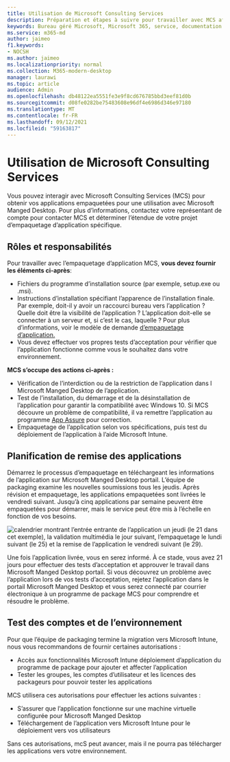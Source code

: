```yaml
---
title: Utilisation de Microsoft Consulting Services
description: Préparation et étapes à suivre pour travailler avec MCS afin de mettre en package vos applications
keywords: Bureau géré Microsoft, Microsoft 365, service, documentation
ms.service: m365-md
author: jaimeo
f1.keywords:
- NOCSH
ms.author: jaimeo
ms.localizationpriority: normal
ms.collection: M365-modern-desktop
manager: laurawi
ms.topic: article
audience: Admin
ms.openlocfilehash: db48122ea5551fe3e9f8cd676785bbd3eef81d0b
ms.sourcegitcommit: d08fe0282be75483608e96df4e6986d346e97180
ms.translationtype: MT
ms.contentlocale: fr-FR
ms.lasthandoff: 09/12/2021
ms.locfileid: "59163817"
---
```

# <a name="working-with-microsoft-consulting-services"></a>Utilisation de Microsoft Consulting Services

Vous pouvez interagir avec Microsoft Consulting Services (MCS) pour obtenir vos applications empaquetées pour une utilisation avec Microsoft Manged Desktop. Pour plus d’informations, contactez votre représentant de compte pour contacter MCS et déterminer l’étendue de votre projet d’empaquetage d’application spécifique.

## <a name="roles-and-responsibilities"></a>Rôles et responsabilités

Pour travailler avec l’empaquetage d’application MCS, **vous devez fournir les éléments ci-après**:

- Fichiers du programme d’installation source (par exemple, setup.exe ou .msi).
- Instructions d’installation spécifiant l’apparence de l’installation finale. Par exemple, doit-il y avoir un raccourci bureau vers l’application ? Quelle doit être la visibilité de l’application ? L’application doit-elle se connecter à un serveur et, si c’est le cas, laquelle ? Pour plus d’informations, voir le modèle de demande [d’empaquetage d’application.](https://github.com/MicrosoftDocs/microsoft-365-docs/raw/public/microsoft-365/managed-desktop/get-ready/downloads/app-packaging-template.docx)
- Vous devez effectuer vos propres tests d’acceptation pour vérifier que l’application fonctionne comme vous le souhaitez dans votre environnement.

**MCS s’occupe des actions ci-après :**

- Vérification de l’interdiction ou de la restriction de l’application dans l Microsoft Manged Desktop de l’application.
- Test de l’installation, du démarrage et de la désinstallation de l’application pour garantir la compatibilité avec Windows 10. Si MCS découvre un problème de compatibilité, il va remettre l’application au programme [App Assure](/fasttrack/products-and-capabilities#app-assure) pour correction.
- Empaquetage de l’application selon vos spécifications, puis test du déploiement de l’application à l’aide Microsoft Intune.

## <a name="app-delivery-schedule"></a>Planification de remise des applications

Démarrez le processus d’empaquetage en téléchargeant les informations de l’application sur Microsoft Manged Desktop portail. L’équipe de packaging examine les nouvelles soumissions tous les jeudis. Après révision et empaquetage, les applications empaquetées sont livrées le vendredi suivant. Jusqu’à cinq applications par semaine peuvent être empaquetées pour démarrer, mais le service peut être mis à l’échelle en fonction de vos besoins.

![calendrier montrant l’entrée entrante de l’application un jeudi (le 21 dans cet exemple), la validation multimédia le jour suivant, l’empaquetage le lundi suivant (le 25) et la remise de l’application le vendredi suivant (le 29).](../../media/MCS-cal.png)

Une fois l’application livrée, vous en serez informé. À ce stade, vous avez 21 jours pour effectuer des tests d’acceptation et approuver le travail dans Microsoft Manged Desktop portail. Si vous découvrez un problème avec l’application lors de vos tests d’acceptation, rejetez l’application dans le portail Microsoft Manged Desktop et vous serez connecté par courrier électronique à un programme de package MCS pour comprendre et résoudre le problème.

## <a name="testing-accounts-and-environment"></a>Test des comptes et de l’environnement

Pour que l’équipe de packaging termine la migration vers Microsoft Intune, nous vous recommandons de fournir certaines autorisations :

- Accès aux fonctionnalités Microsoft Intune déploiement d’application du programme de package pour ajouter et affecter l’application
- Tester les groupes, les comptes d’utilisateur et les licences des packageurs pour pouvoir tester les applications

MCS utilisera ces autorisations pour effectuer les actions suivantes :

- S’assurer que l’application fonctionne sur une machine virtuelle configurée pour Microsoft Manged Desktop
- Téléchargement de l’application vers Microsoft Intune pour le déploiement vers vos utilisateurs

Sans ces autorisations, mcS peut avancer, mais il ne pourra pas télécharger les applications vers votre environnement.
